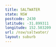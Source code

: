```yaml
---
title: SALTWATER
state: NSW
postcode: 2430
latitude: -31.899311
longitude: 152.503209
url: /nsw/saltwater/
layout: suburb
---
```


